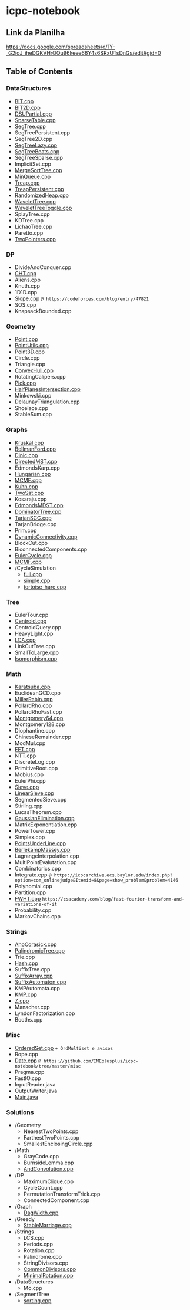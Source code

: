 # icpc-notebook

## Link da Planilha

https://docs.google.com/spreadsheets/d/1Y-_G2ioJ_iheDGKVHrQQu96keee66Y4s6SRxUTsDnGs/edit#gid=0

## Table of Contents

### DataStructures
- [BIT.cpp](DataStructures/BIT.cpp)
- [BIT2D.cpp](DataStructures/BIT2D.cpp)
- [DSUPartial.cpp](DataStructures/DSUPartial.cpp)
- [SparseTable.cpp](DataStructures/SparseTable.cpp)
- [SegTree.cpp](DataStructures/SegTree.cpp)
- SegTreePersistent.cpp
- SegTree2D.cpp
- [SegTreeLazy.cpp](DataStructures/SegTreeLazy.cpp)
- [SegTreeBeats.cpp](DataStructures/SegTreeBeats.cpp)
- SegTreeSparse.cpp
- ImplicitSet.cpp
- [MergeSortTree.cpp](DataStructures/MergeSortTree.cpp)
- [MinQueue.cpp](DataStructures/MinQueue.cpp)
- [Treap.cpp](DataStructures/Treap.cpp)
- [TreapPersistent.cpp](DataStructures/TreapPersistent.cpp)
- [RandomizedHeap.cpp](DataStructures/RandomizedHeap.cpp)
- [WaveletTree.cpp](DataStructures/WaveletTree.cpp)
- [WaveletTreeToggle.cpp](DataStructures/WaveletTreeToggle.cpp)
- SplayTree.cpp
- KDTree.cpp
- LichaoTree.cpp
- Paretto.cpp
- [TwoPointers.cpp](DataStructures/TwoPointers.cpp)

### DP
- DivideAndConquer.cpp
- [CHT.cpp](DP/CHT.cpp)
- Aliens.cpp
- Knuth.cpp
- 1D1D.cpp
- Slope.cpp `@ https://codeforces.com/blog/entry/47821`
- SOS.cpp
- KnapsackBounded.cpp

### Geometry
- [Point.cpp](Geometry/Point.cpp)
- [PointUtils.cpp](Geometry/PointUtils.cpp)
- Point3D.cpp
- Circle.cpp
- Triangle.cpp
- [ConvexHull.cpp](Geometry/ConvexHull.cpp)
- RotatingCalipers.cpp
- [Pick.cpp](Geometry/Pick.cpp)
- [HalfPlanesIntersection.cpp](Geometry/HalfPlanesIntersection.cpp)
- Minkowski.cpp
- DelaunayTriangulation.cpp
- Shoelace.cpp
- StableSum.cpp

### Graphs
- [Kruskal.cpp](Graphs/Kruskal.cpp)
- [BellmanFord.cpp](Graphs/BellmanFord.cpp)
- [Dinic.cpp](Graphs/Dinic.cpp)
- [DirectedMST.cpp](Graphs/DirectedMST.cpp)
- EdmondsKarp.cpp
- [Hungarian.cpp](Graphs/Hungarian.cpp)
- [MCMF.cpp](Graphs/MCMF.cpp)
- [Kuhn.cpp](Graphs/Kuhn.cpp)
- [TwoSat.cpp](Graphs/TwoSat.cpp)
- Kosaraju.cpp
- [EdmondsMDST.cpp](Graphs/EdmondsMDST.cpp)
- [DominatorTree.cpp](Graphs/DominatorTree.cpp)
- [TarjanSCC.cpp](Graphs/TarjanSCC.cpp)
- TarjanBridge.cpp
- Prim.cpp
- [DynamicConnectivity.cpp](Graphs/DynamicConnectivity.cpp)
- BlockCut.cpp
- BiconnectedComponents.cpp
- [EulerCycle.cpp](Graphs/EulerCycle.cpp)
- [MCMF.cpp](Graphs/MCMF.cpp)
- /CycleSimulation
    - [full.cpp](Graphs/CycleSimulation/full.cpp)
    - [simple.cpp](Graphs/CycleSimulation/simple.cpp)
    - [tortoise_hare.cpp](Graphs/CycleSimulation/tortoise_hare.cpp)

### Tree
- EulerTour.cpp
- [Centroid.cpp](Tree/Centroid.cpp)
- CentroidQuery.cpp
- HeavyLight.cpp
- [LCA.cpp](Tree/LCA.cpp)
- LinkCutTree.cpp
- SmallToLarge.cpp
- [Isomorphism.cpp](Tree/Isomorphism.cpp)

### Math
- [Karatsuba.cpp](Math/Karatsuba.cpp)
- EuclideanGCD.cpp
- [MillerRabin.cpp](Math/MillerRabin.cpp)
- PollardRho.cpp
- PollardRhoFast.cpp
- [Montgomery64.cpp](Math/Montgomery64.cpp)
- Montgomery128.cpp
- Diophantine.cpp
- ChineseRemainder.cpp
- ModMul.cpp
- [FFT.cpp](Math/FFT.cpp)
- NTT.cpp
- DiscreteLog.cpp
- PrimitiveRoot.cpp
- Mobius.cpp
- EulerPhi.cpp
- [Sieve.cpp](Math/Sieve.cpp)
- [LinearSieve.cpp](Math/LinearSieve.cpp)
- SegmentedSieve.cpp
- Stirling.cpp
- LucasTheorem.cpp
- [GaussianElimination.cpp](Math/GaussianElimination.cpp)
- MatrixExponentiation.cpp
- PowerTower.cpp
- Simplex.cpp
- [PointsUnderLine.cpp](Math/PointsUnderLine.cpp)
- [BerlekampMassey.cpp](Math/BerlekampMassey.cpp)
- LagrangeInterpolation.cpp
- MultiPointEvalutation.cpp
- Combinatorics.cpp
- Integrate.cpp `@ https://icpcarchive.ecs.baylor.edu/index.php?option=com_onlinejudge&Itemid=8&page=show_problem&problem=4146`
- Polynomial.cpp
- Partition.cpp
- [FWHT.cpp](Math/FWHT.cpp) `https://csacademy.com/blog/fast-fourier-transform-and-variations-of-it`
- Probability.cpp
- MarkovChains.cpp

### Strings
- [AhoCorasick.cpp](Strings/AhoCorasick.cpp)
- [PalindromicTree.cpp](Strings/PalindromicTree.cpp)
- Trie.cpp
- [Hash.cpp](Strings/Hash.cpp)
- SuffixTree.cpp
- [SuffixArray.cpp](Strings/SuffixArray.cpp)
- [SuffixAutomaton.cpp](Strings/SuffixAutomaton.cpp)
- KMPAutomata.cpp
- [KMP.cpp](Strings/KMP.cpp)
- [Z.cpp](Strings/Z.cpp)
- Manacher.cpp
- LyndonFactorization.cpp
- Booths.cpp

### Misc
- [OrderedSet.cpp](Misc/OrderedSet.cpp) `+ OrdMultiset e avisos`
- Rope.cpp
- [Date.cpp](Misc/Date.cpp) `@ https://github.com/IMEplusplus/icpc-notebook/tree/master/misc`
- Pragma.cpp
- FastIO.cpp
- InputReader.java
- OutputWriter.java
- [Main.java](Misc/Main.java)

### Solutions
- /Geometry
    - NearestTwoPoints.cpp
    - FarthestTwoPoints.cpp
    - SmallestEnclosingCircle.cpp
- /Math
    - GrayCode.cpp
    - BurnsideLemma.cpp
    - [AndConvolution.cpp](Solutions/Math/AndConvolution.cpp)
- /DP
    - MaximumClique.cpp
    - CycleCount.cpp
    - PermutationTransformTrick.cpp
    - ConnectedComponent.cpp
- /Graph
    - [DagWidth.cpp](Solutions/Graph/DagWidth.cpp)
- /Greedy
    - [StableMarriage.cpp](Solutions/Greedy/StableMarriage.cpp)
- /Strings
    - LCS.cpp
    - Periods.cpp
    - Rotation.cpp
    - Palindrome.cpp
    - StringDivisors.cpp
    - [CommonDivisors.cpp](Solutions/Strings/Hash/CommonDivisors.cpp)
    - [MinimalRotation.cpp](Solutions/Strings/Hash/MinimalRotation.cpp)
- /DataStructures
    - Mo.cpp
- /SegmentTree
    - [sorting.cpp](Solutions/SegmentTree/sorting.cpp)
